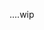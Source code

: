 ....wip

<!---
elisex/elisex is a ✨ special ✨ repository because its `README.md` (this file) appears on your GitHub profile.
You can click the Preview link to take a look at your changes.
--->
